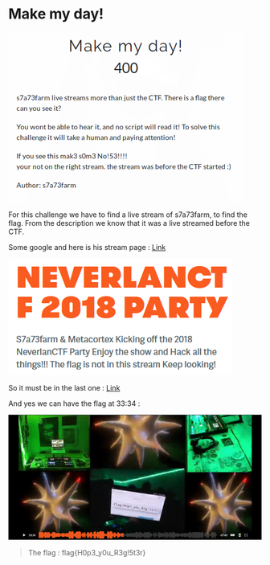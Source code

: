 # Make my day!

![](./img/1.png#center)

For this challenge we have to find a live stream of s7a73farm, to find the flag. From the description we know that it was a live streamed before the CTF.

Some google and here is his stream page : [Link](https://chew.tv/)

![](./img/2.png#center)

So it must be in the last one : [Link](https://chew.tv/s7a73farm/neverlanctf-registration-party-part-2)

And yes we can have the flag at 33:34 :

![](./img/3.png#center)

> The flag : flag{H0p3_y0u_R3g!5t3r}
